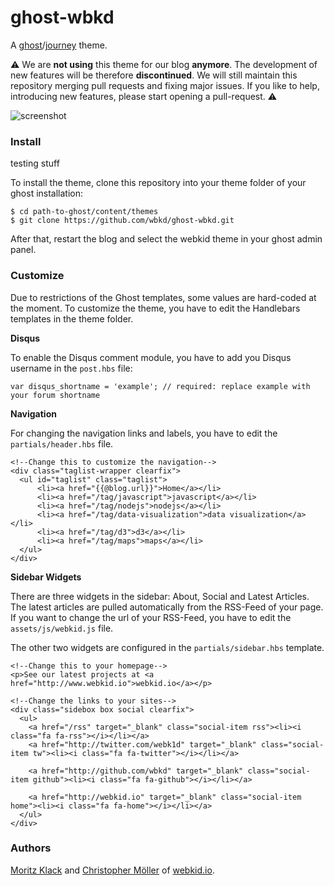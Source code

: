 # ghost-wbkd
A [ghost](https://ghost.org/)/[journey](https://github.com/kabukky/journey) theme.

:warning: We are **not using** this theme for our blog **anymore**. The development of new features will be therefore **discontinued**. We will still maintain this repository merging pull requests and fixing major issues. If you like to help, introducing new features, please start opening a pull-request. :warning:

![screenshot](https://raw.githubusercontent.com/wbkd/ghost-wbkd/master/screenshot.jpg)

### Install

testing stuff

To install the theme, clone this repository into your theme folder of your ghost installation:

```
$ cd path-to-ghost/content/themes
$ git clone https://github.com/wbkd/ghost-wbkd.git
```

After that, restart the blog and select the webkid theme in your ghost admin panel.

### Customize

Due to restrictions of the Ghost templates, some values are hard-coded at the moment. To customize the theme, you have to edit the Handlebars templates in the theme folder.

**Disqus**

To enable the Disqus comment module, you have to add you Disqus username in the ```post.hbs``` file:

```
var disqus_shortname = 'example'; // required: replace example with your forum shortname
```


**Navigation**

For changing the navigation links and labels, you have to edit the ```partials/header.hbs``` file.

```
<!--Change this to customize the navigation-->
<div class="taglist-wrapper clearfix">
  <ul id="taglist" class="taglist">
      <li><a href="{{@blog.url}}">Home</a></li>
      <li><a href="/tag/javascript">javascript</a></li>
      <li><a href="/tag/nodejs">nodejs</a></li>
      <li><a href="/tag/data-visualization">data visualization</a></li>
      <li><a href="/tag/d3">d3</a></li>
      <li><a href="/tag/maps">maps</a></li>
  </ul>
</div>
```

**Sidebar Widgets**

There are three widgets in the sidebar: About, Social and Latest Articles. The latest articles are pulled automatically from the RSS-Feed of your page. If you want to change the url of your RSS-Feed, you have to edit the ```assets/js/webkid.js``` file.

The other two widgets are configured in the ```partials/sidebar.hbs``` template.

```
<!--Change this to your homepage-->
<p>See our latest projects at <a href="http://www.webkid.io">webkid.io</a></p>

<!--Change the links to your sites-->
<div class="sidebox box social clearfix">
  <ul>
    <a href="/rss" target="_blank" class="social-item rss"><li><i class="fa fa-rss"></i></li></a>
    <a href="http://twitter.com/webk1d" target="_blank" class="social-item tw"><li><i class="fa fa-twitter"></i></li></a>
    
    <a href="http://github.com/wbkd" target="_blank" class="social-item github"><li><i class="fa fa-github"></i></li></a>
    
    <a href="http://webkid.io" target="_blank" class="social-item home"><li><i class="fa fa-home"></i></li></a>
  </ul>
</div>
```

### Authors

[Moritz Klack](http://twitter.com/moklick) and [Christopher Möller](http://twitter.com/chrtze) of [webkid.io](http://www.webkid.io).
